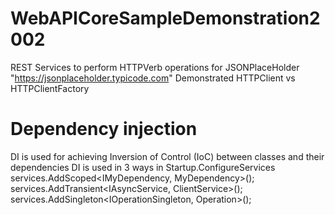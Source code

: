 # WebAPICoreSampleDemonstration2002
REST Services to perform HTTPVerb operations for JSONPlaceHolder "https://jsonplaceholder.typicode.com"
Demonstrated HTTPClient vs HTTPClientFactory
# Dependency injection
DI is used for achieving Inversion of Control (IoC) between classes and their dependencies
DI is used in 3 ways in Startup.ConfigureServices
  services.AddScoped<IMyDependency, MyDependency>();
  services.AddTransient<IAsyncService<User>, ClientService>();  
  services.AddSingleton<IOperationSingleton, Operation>();
